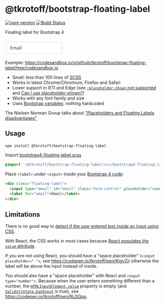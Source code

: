 # @tkrotoff/bootstrap-floating-label

[![npm version](https://badge.fury.io/js/%40tkrotoff%2Fbootstrap-floating-label.svg)](https://www.npmjs.com/package/@tkrotoff/bootstrap-floating-label)
[![Build Status](https://travis-ci.org/tkrotoff/bootstrap-floating-label.svg?branch=master)](https://travis-ci.org/tkrotoff/bootstrap-floating-label)

Floating label for Bootstrap 4

![demo](doc/demo.gif)

Example: https://codesandbox.io/s/github/tkrotoff/bootstrap-floating-label/tree/codesandbox.io

- Small: less than 100 lines of [SCSS](src/bootstrap4-floating-label.scss)
- Works in latest Chrome/Chromium, Firefox and Safari
- Lower support in IE11 and Edge (see [`:placeholder-shown` not supported](https://wpdev.uservoice.com/forums/257854-microsoft-edge-developer/suggestions/12435951) and [Can I use placeholder-shown?](https://caniuse.com/#search=placeholder-shown))
- Works with any font family and size
- Uses [Bootstrap variables](https://getbootstrap.com/docs/4.3/getting-started/theming/#variable-defaults): nothing hardcoded

The Nielsen Norman Group talks about ["Placeholders and Floating Labels disadvantages"](https://www.nngroup.com/articles/form-design-placeholders/)

## Usage

`npm install @tkrotoff/bootstrap-floating-label`

Import [bootstrap4-floating-label.scss](src/bootstrap4-floating-label.scss)

```SCSS
@import '~@tkrotoff/bootstrap-floating-label/src/bootstrap4-floating-label';
```

Place `<label>` under `<input>` inside your [Bootstrap 4 code](https://getbootstrap.com/docs/4.1/components/forms/):

```HTML
<div class="floating-label">
  <input type="email" id="email" class="form-control" placeholder="name@example.com">
  <label for="email">Email</label>
</div>
```

## Limitations

There is no good way to [detect if the user entered text inside an input using CSS](https://stackoverflow.com/q/16952526).

With React, the CSS works in most cases because [React populates the `value` attribute](https://github.com/facebook/react/issues/11896).

If you are not using React, you should have a "space placeholder" (`<input placeholder=" ">`, see https://codepen.io/tkrotoff/pen/KjgyZj) otherwise the label will be above the input instead of inside.

You should also have a "space placeholder" with React and `<input type="number">`.
Because when the user enters something different than a number, the [`HTMLInputElement.value`](https://developer.mozilla.org/en-US/docs/Web/API/HTMLInputElement) property is empty (and [`ValidityState.badInput`](https://developer.mozilla.org/en-US/docs/Web/API/ValidityState) is true), see https://codepen.io/tkrotoff/pen/RLQQqo.
